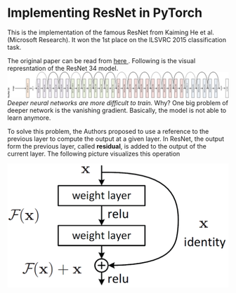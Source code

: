 # Implementing ResNet in PyTorch
This is the implementation of the famous ResNet from Kaiming He et al. (Microsoft Research). It won the 1st place on the ILSVRC 2015 classification task.

The original paper can be read from [here ](https://arxiv.org/abs/1512.03385). Following is the visual represntation of the ResNet 34 model.
![alt](./Images/rotated-resnet34.png)
*Deeper neural networks are more difficult to train.* Why? One big problem of deeper network is the vanishing gradient. Basically, the model is not able to learn anymore.

To solve this problem, the Authors proposed to use a reference to the previous layer to compute the output at a given layer. In ResNet, the output form the previous layer, called **residual**, is added to the output of the current layer. The following picture visualizes this operation

![alt](./Images/residual.png)
